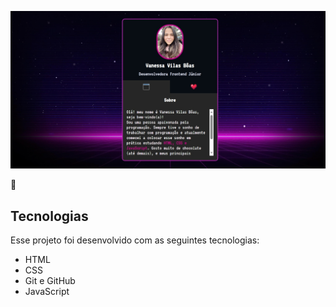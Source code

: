 ![Exemplo de Imagem](https://github.com/Vanvilas/mini-portfolio-mapadev/blob/main/screenshots-miniportfolio.jpeg)


🚀<h2>Tecnologias</h2>

Esse projeto foi desenvolvido com as seguintes tecnologias:

- HTML
- CSS
- Git e GitHub
- JavaScript
